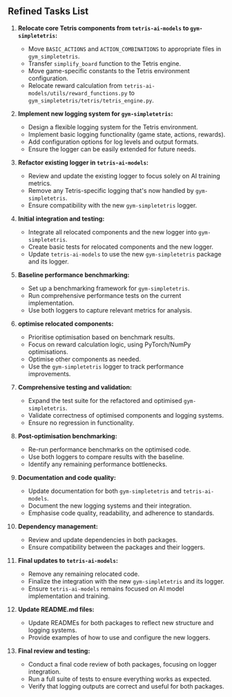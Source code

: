 ## Refined Tasks List

1. **Relocate core Tetris components from `tetris-ai-models` to `gym-simpletetris`:**

   - Move `BASIC_ACTIONS` and `ACTION_COMBINATIONS` to appropriate files in `gym_simpletetris`.
   - Transfer `simplify_board` function to the Tetris engine.
   - Move game-specific constants to the Tetris environment configuration.
   - Relocate reward calculation from `tetris-ai-models/utils/reward_functions.py` to `gym_simpletetris/tetris/tetris_engine.py`.

2. **Implement new logging system for `gym-simpletetris`:**

   - Design a flexible logging system for the Tetris environment.
   - Implement basic logging functionality (game state, actions, rewards).
   - Add configuration options for log levels and output formats.
   - Ensure the logger can be easily extended for future needs.

3. **Refactor existing logger in `tetris-ai-models`:**

   - Review and update the existing logger to focus solely on AI training metrics.
   - Remove any Tetris-specific logging that's now handled by `gym-simpletetris`.
   - Ensure compatibility with the new `gym-simpletetris` logger.

4. **Initial integration and testing:**

   - Integrate all relocated components and the new logger into `gym-simpletetris`.
   - Create basic tests for relocated components and the new logger.
   - Update `tetris-ai-models` to use the new `gym-simpletetris` package and its logger.

5. **Baseline performance benchmarking:**

   - Set up a benchmarking framework for `gym-simpletetris`.
   - Run comprehensive performance tests on the current implementation.
   - Use both loggers to capture relevant metrics for analysis.

6. **optimise relocated components:**

   - Prioritise optimisation based on benchmark results.
   - Focus on reward calculation logic, using PyTorch/NumPy optimisations.
   - Optimise other components as needed.
   - Use the `gym-simpletetris` logger to track performance improvements.

7. **Comprehensive testing and validation:**

   - Expand the test suite for the refactored and optimised `gym-simpletetris`.
   - Validate correctness of optimised components and logging systems.
   - Ensure no regression in functionality.

8. **Post-optimisation benchmarking:**

   - Re-run performance benchmarks on the optimised code.
   - Use both loggers to compare results with the baseline.
   - Identify any remaining performance bottlenecks.

9. **Documentation and code quality:**

   - Update documentation for both `gym-simpletetris` and `tetris-ai-models`.
   - Document the new logging systems and their integration.
   - Emphasise code quality, readability, and adherence to standards.

10. **Dependency management:**

    - Review and update dependencies in both packages.
    - Ensure compatibility between the packages and their loggers.

11. **Final updates to `tetris-ai-models`:**

    - Remove any remaining relocated code.
    - Finalize the integration with the new `gym-simpletetris` and its logger.
    - Ensure `tetris-ai-models` remains focused on AI model implementation and training.

12. **Update README.md files:**

    - Update READMEs for both packages to reflect new structure and logging systems.
    - Provide examples of how to use and configure the new loggers.

13. **Final review and testing:**
    - Conduct a final code review of both packages, focusing on logger integration.
    - Run a full suite of tests to ensure everything works as expected.
    - Verify that logging outputs are correct and useful for both packages.
